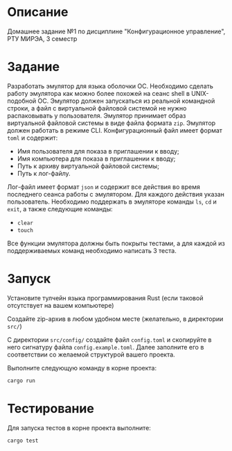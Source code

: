 # Описание

Домашнее задание №1 по дисциплине "Конфигурационное управление", РТУ МИРЭА, 3 семестр

# Задание

Разработать эмулятор для языка оболочки ОС. 
Необходимо сделать работу эмулятора как можно более похожей на сеанс shell в UNIX-подобной ОС.
Эмулятор должен запускаться из реальной командной строки, а файл с виртуальной файловой системой не нужно распаковывать у пользователя.
Эмулятор принимает образ виртуальной файловой системы в виде файла формата `zip`. 
Эмулятор должен работать в режиме CLI.
Конфигурационный файл имеет формат `toml` и содержит:

- Имя пользователя для показа в приглашении к вводу;
- Имя компьютера для показа в приглашении к вводу;
- Путь к архиву виртуальной файловой системы;
- Путь к лог-файлу.

Лог-файл имеет формат `json` и содержит все действия во время последнего сеанса работы с эмулятором. 
Для каждого действия указан пользователь.
Необходимо поддержать в эмуляторе команды `ls`, `cd` и `exit`, а также следующие команды:

- `clear`
- `touch`

Все функции эмулятора должны быть покрыты тестами, а для каждой из
поддерживаемых команд необходимо написать 3 теста.

# Запуск

Установите тулчейн языка программирования Rust (если таковой отсутствует на вашем компьютере)

Создайте zip-архив в любом удобном месте (желательно, в директории `src/`)

С директории `src/config/` создайте файл `config.toml` и скопируйте в него сигнатуру файла `config.example.toml`. Далее заполните его в соответствии со желаемой структурой вашего проекта.

Выполните следующую команду в корне проекта:

```sh
cargo run
```

# Тестирование

Для запуска тестов в корне проекта выполните:

```sh
cargo test
```
